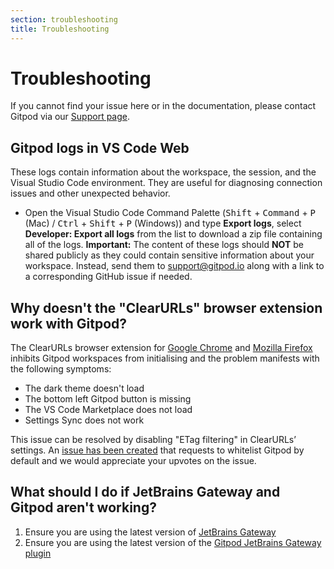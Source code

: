 ```yaml
---
section: troubleshooting
title: Troubleshooting
---
```


<script context="module">
  export const prerender = true;
</script>

# Troubleshooting

If you cannot find your issue here or in the documentation, please contact Gitpod via our [Support page](/support).

## Gitpod logs in VS Code Web

These logs contain information about the workspace, the session, and the Visual Studio Code environment. They are useful for diagnosing connection issues and other unexpected behavior.

- Open the Visual Studio Code Command Palette (<kbd>Shift</kbd> + <kbd>Command</kbd> + <kbd>P</kbd> (Mac) / <kbd>Ctrl</kbd> + <kbd>Shift</kbd> + <kbd>P</kbd> (Windows)) and type **Export logs**, select **Developer: Export all logs** from the list to download a zip file containing all of the logs.
  **Important:** The content of these logs should **NOT** be shared publicly as they could contain sensitive information about your workspace. Instead, send them to support@gitpod.io along with a link to a corresponding GitHub issue if needed.

## Why doesn't the "ClearURLs" browser extension work with Gitpod?

The ClearURLs browser extension for [Google Chrome](https://chrome.google.com/webstore/detail/clearurls/lckanjgmijmafbedllaakclkaicjfmnk?hl=en) and [Mozilla Firefox](https://addons.mozilla.org/en-US/firefox/addon/clearurls/) inhibits Gitpod workspaces from initialising and the problem manifests with the following symptoms:

- The dark theme doesn't load
- The bottom left Gitpod button is missing
- The VS Code Marketplace does not load
- Settings Sync does not work

This issue can be resolved by disabling "ETag filtering" in ClearURLs’ settings. An [issue has been created](https://gitlab.com/KevinRoebert/ClearUrls/-/issues/977) that requests to whitelist Gitpod by default and we would appreciate your upvotes on the issue.

## What should I do if JetBrains Gateway and Gitpod aren't working?

1. Ensure you are using the latest version of [JetBrains Gateway](https://www.jetbrains.com/help/idea/remote-development-a.html#gateway)
2. Ensure you are using the latest version of the [Gitpod JetBrains Gateway plugin](https://plugins.jetbrains.com/plugin/18438-gitpod-gateway)
